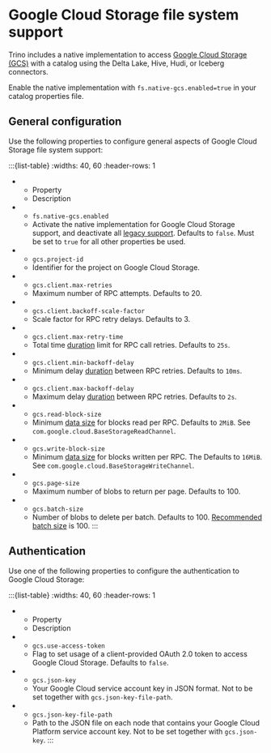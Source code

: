 # Google Cloud Storage file system support

Trino includes a native implementation to access [Google Cloud Storage
(GCS)](https://cloud.google.com/storage/) with a catalog using the Delta Lake,
Hive, Hudi, or Iceberg connectors.

Enable the native implementation with `fs.native-gcs.enabled=true` in your
catalog properties file.

## General configuration

Use the following properties to configure general aspects of Google Cloud
Storage file system support:

:::{list-table}
:widths: 40, 60
:header-rows: 1

* - Property
  - Description
* - `fs.native-gcs.enabled`
  - Activate the native implementation for Google Cloud Storage support, and
    deactivate all [legacy support](file-system-legacy). Defaults to `false`.
    Must be set to `true` for all other properties be used.
* - `gcs.project-id`
  - Identifier for the project on Google Cloud Storage.
* - `gcs.client.max-retries`
  - Maximum number of RPC attempts. Defaults to 20.
* - `gcs.client.backoff-scale-factor`
  - Scale factor for RPC retry delays. Defaults to 3.
* - `gcs.client.max-retry-time`
  - Total time [duration](prop-type-duration) limit for RPC call retries.
    Defaults to `25s`.
* - `gcs.client.min-backoff-delay`
  - Minimum delay [duration](prop-type-duration) between RPC retries. Defaults
    to `10ms`.
* - `gcs.client.max-backoff-delay`
  - Maximum delay [duration](prop-type-duration) between RPC retries. Defaults
    to `2s`.
* - `gcs.read-block-size`
  - Minimum [data size](prop-type-data-size) for blocks read per RPC. Defaults
    to `2MiB`. See `com.google.cloud.BaseStorageReadChannel`.
* - `gcs.write-block-size`
  - Minimum [data size](prop-type-data-size) for blocks written per RPC. The
    Defaults to `16MiB`. See `com.google.cloud.BaseStorageWriteChannel`.
* - `gcs.page-size`
  - Maximum number of blobs to return per page. Defaults to 100.
* - `gcs.batch-size`
  - Number of blobs to delete per batch. Defaults to 100. [Recommended batch
    size](https://cloud.google.com/storage/docs/batch) is 100.
:::

## Authentication

Use one of the following properties to configure the authentication to Google
Cloud Storage:

:::{list-table}
:widths: 40, 60
:header-rows: 1

* - Property
  - Description
* - `gcs.use-access-token`
  - Flag to set usage of a client-provided OAuth 2.0 token to access Google
    Cloud Storage. Defaults to `false`.
* - `gcs.json-key`
  - Your Google Cloud service account key in JSON format. Not to be set together
    with `gcs.json-key-file-path`.
* - `gcs.json-key-file-path`
  - Path to the JSON file on each node that contains your Google Cloud Platform
    service account key. Not to be set together with `gcs.json-key`.
:::
